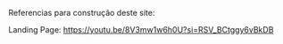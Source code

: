 Referencias para construção deste site:

Landing Page:
https://youtu.be/8V3mw1w6h0U?si=RSV_BCtggy6vBkDB
